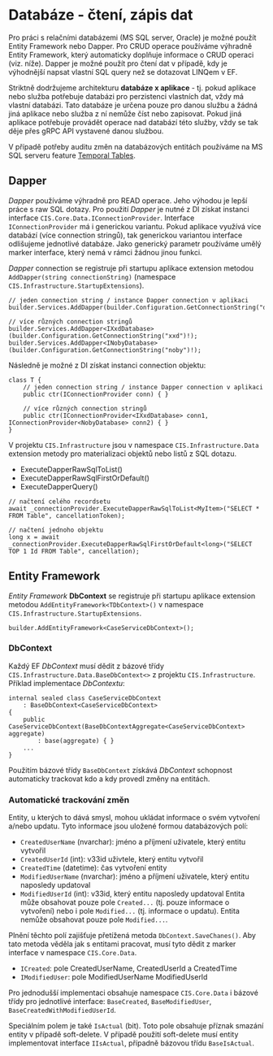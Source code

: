 ﻿# Databáze - čtení, zápis dat
Pro práci s relačními databázemi (MS SQL server, Oracle) je možné použít Entity Framework nebo Dapper.
Pro CRUD operace používáme výhradně Entity Framework, který automaticky doplňuje informace o CRUD operaci (viz. níže).
Dapper je možné použít pro čtení dat v případě, kdy je výhodnější napsat vlastní SQL query než se dotazovat LINQem v EF.

Striktně dodržujeme architekturu **databáze x aplikace** - tj. pokud aplikace nebo služba potřebuje databázi pro perzistenci vlastních dat, vždy má vlastní databázi.
Tato databáze je určena pouze pro danou službu a žádná jiná aplikace nebo služba z ní nemůže číst nebo zapisovat.
Pokud jiná aplikace potřebuje provádět operace nad databází této služby, vždy se tak děje přes gRPC API vystavené danou službou.

V případě potřeby auditu změn na databázových entitách používáme na MS SQL serveru feature [Temporal Tables](https://learn.microsoft.com/en-us/sql/relational-databases/tables/temporal-tables?view=sql-server-ver16).

## Dapper
*Dapper* používáme výhradně pro READ operace. Jeho výhodou je lepší práce s raw SQL dotazy.
Pro použití *Dapper* je nutné z DI získat instanci interface `CIS.Core.Data.IConnectionProvider`.
Interface `IConnectionProvider` má i generickou variantu. 
Pokud aplikace využívá více databází (více connection stringů), tak generickou variantou interface odlišujeme jednotlivé databáze.
Jako generický parametr používáme umělý marker interface, který nemá v rámci žádnou jinou funkci.

*Dapper* connection se registruje při startupu aplikace extension metodou `AddDapper(string connectionString)` (namespace `CIS.Infrastructure.StartupExtensions`).
```
// jeden connection string / instance Dapper connection v aplikaci
builder.Services.AddDapper(builder.Configuration.GetConnectionString("default")!);

// více různých connection stringů
builder.Services.AddDapper<IXxdDatabase>(builder.Configuration.GetConnectionString("xxd")!);
builder.Services.AddDapper<INobyDatabase>(builder.Configuration.GetConnectionString("noby")!);
```

Následně je možné z DI získat instanci connection objektu:
```
class T {
	// jeden connection string / instance Dapper connection v aplikaci
	public ctr(IConnectionProvider conn) { }

	// více různých connection stringů
	public ctr(IConnectionProvider<IXxdDatabase> conn1, IConnectionProvider<NobyDatabase> conn2) { }
}
```

V projektu `CIS.Infrastructure` jsou v namespace `CIS.Infrastructure.Data` extension metody pro materializaci objektů nebo listů z SQL dotazu.
- ExecuteDapperRawSqlToList()
- ExecuteDapperRawSqlFirstOrDefault()
- ExecuteDapperQuery()
```
// načtení celého recordsetu 
await _connectionProvider.ExecuteDapperRawSqlToList<MyItem>("SELECT * FROM Table", cancellationToken);

// načtení jednoho objektu
long x = await _connectionProvider.ExecuteDapperRawSqlFirstOrDefault<long>("SELECT TOP 1 Id FROM Table", cancellation);
```

## Entity Framework
*Entity Framework* **DbContext** se registruje při startupu aplikace extension metodou `AddEntityFramework<TDbContext>()` v namespace `CIS.Infrastructure.StartupExtensions`.
```
builder.AddEntityFramework<CaseServiceDbContext>();
```

### DbContext
Každý EF *DbContext* musí dědit z bázové třídy `CIS.Infrastructure.Data.BaseDbContext<>` z projektu `CIS.Infrastructure`.
Příklad implementace *DbContextu*:
```
internal sealed class CaseServiceDbContext
    : BaseDbContext<CaseServiceDbContext>
{
    public CaseServiceDbContext(BaseDbContextAggregate<CaseServiceDbContext> aggregate)
        : base(aggregate) { }
	...
}
```

Použitím bázové třídy `BaseDbContext` získává *DbContext* schopnost automaticky trackovat kdo a kdy provedl změny na entitách.

### Automatické trackování změn
Entity, u kterých to dává smysl, mohou ukládat informace o svém vytvoření a/nebo updatu.
Tyto informace jsou uložené formou databázových polí:
- `CreatedUserName` (nvarchar): jméno a příjmení uživatele, který entitu vytvořil
- `CreatedUserId` (int): v33id uživtele, který entitu vytvořil
- `CreatedTime` (datetime): čas vytvoření entity
- `ModifiedUserName` (nvarchar): jméno a příjmení uživatele, který entitu naposledy updatoval
- `ModifiedUserId` (int): v33id, který entitu naposledy updatoval
Entita může obsahovat pouze pole `Created...` (tj. pouze informace o vytvoření) nebo i pole `Modified...` (tj. informace o updatu).
Entita nemůže obsahovat pouze pole `Modified...`.

Plnění těchto polí zajišťuje přetížená metoda `DbContext.SaveChanes()`.
Aby tato metoda věděla jak s entitami pracovat, musí tyto dědit z marker interface v namespace `CIS.Core.Data`.
- `ICreated`: pole CreatedUserName, CreatedUserId a CreatedTime
- `IModifiedUser`: pole ModifiedUserName ModifiedUserId

Pro jednodušší implementaci obsahuje namespace `CIS.Core.Data` i bázové třídy pro jednotlivé interface: `BaseCreated`, `BaseModifiedUser`, `BaseCreatedWithModifiedUserId`.

Speciálním polem je také `IsActual` (bit). Toto pole obsahuje příznak smazání entity v případě soft-delete.
V případě použití soft-delete musí entity implementovat interface `IIsActual`, případně bázovou třídu `BaseIsActual`.

